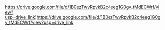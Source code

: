 https://drive.google.com/file/d/1B0ezTwvRpvkB2c4eeg1G0gv_tMdECWrf/view?usp=drive_link)https://drive.google.com/file/d/1B0ezTwvRpvkB2c4eeg1G0gv_tMdECWrf/view?usp=drive_link
